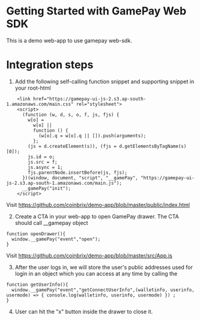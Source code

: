 # Getting Started with GamePay Web SDK
This is a demo web-app to use gamepay web-sdk.

# Integration steps
1. Add the following self-calling function snippet and supporting snippet in your root-html
```
    <link href="https://gamepay-ui-js-2.s3.ap-south-1.amazonaws.com/main.css" rel="stylesheet">
    <script>
      (function (w, d, s, o, f, js, fjs) {
        w[o] =
          w[o] ||
          function () {
            (w[o].q = w[o].q || []).push(arguments);
          };
        (js = d.createElement(s)), (fjs = d.getElementsByTagName(s)[0]);
        js.id = o;
        js.src = f;
        js.async = 1;
        fjs.parentNode.insertBefore(js, fjs);
      })(window, document, "script", "__gamePay", "https://gamepay-ui-js-2.s3.ap-south-1.amazonaws.com/main.js");
      __gamePay("init");
    </script>
```
Visit https://github.com/coinbrix/demo-app/blob/master/public/index.html

2. Create a CTA in your web-app to open GamePay drawer. The CTA should call __gamepay object

```
function openDrawer(){
  window.__gamePay("event","open");
}
```
Visit https://github.com/coinbrix/demo-app/blob/master/src/App.js

3. After the user logs in, we will store the user's public addresses used for login in an object which you can access at any time by calling the 
```
function getUserInfo(){
  window.__gamePay("event","getConnectUserInfo",(walletinfo, userinfo, usermode) => { console.log(walletinfo, userinfo, usermode) }) ;
}
```
4. User can hit the "x" button inside the drawer to close it.
